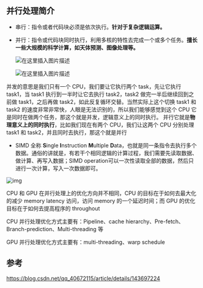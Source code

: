 

## 并行处理简介

- 串行：指令或者代码块必须是依次执行。**针对于复杂逻辑运算。**

- 并行：指令或代码块同时执行，利用多核的特性去完成一个或多个任务。**擅长一些大规模的科学计算，如天体预测、图像处理等。**

  ![在这里插入图片描述](https://i-blog.csdnimg.cn/direct/4fc1387175c44730a7e6312e71a33103.png#pic_center)

  ![在这里插入图片描述](https://i-blog.csdnimg.cn/direct/a807269fd27145dc80fc4e671767264d.png#pic_center)

并发的意思是我们只有一个 CPU，我们要让它执行两个 task，先让它执行 task1，当 task1 执行到一半时让它去执行 task2，task2 做完一半后继续回到之前做 task1，之后再做 task2，如此反复循环交替。当然实际上这个切换 task1 和 task2 的速度非常非常快，人眼是无法识别的，所以我们能够感觉到这个 CPU 它是同时在做两个任务，那这个就是并发，逻辑意义上的同时执行。
并行它就是**物理意义上的同时执行**，比如我们现在有两个 CPU，我们让这两个 CPU 分别处理 task1 和 task2，并且同时去执行，那这个就是并行



- SIMD 全称 **S**ingle **I**nstruction **M**ultiple **D**ata，也就是同一条指令去执行多个数据。通俗的讲就是，有若干个相同逻辑的计算过程，我们需要先读取数据、做计算、再写入数据；SIMD operation可以一次性读取全部的数据，然后只进行一次计算，写入一次数据即可。

![img](https://i-blog.csdnimg.cn/direct/9c2b1e4511b2456e8516b407134873f3.png#pic_center)

CPU 和 GPU 在并行处理上的优化方向并不相同，CPU 的目标在于如何去最大化的减少 memory latency 访问，访问 memory 的一个延迟时间；而 GPU 的优化目标在于如何去提高程序的 throughout

CPU 并行处理优化方式主要有：Pipeline、cache hierarchy、Pre-fetch、Branch-prediction、Multi-threading 等

GPU 并行处理优化方式主要有：multi-threading、warp schedule

## 参考

https://blog.csdn.net/qq_40672115/article/details/143697224